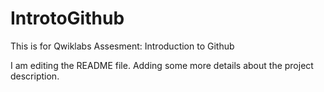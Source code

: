 # IntrotoGithub
This is for Qwiklabs Assesment: Introduction to Github

I am editing the README file. Adding some more details about the project description.
